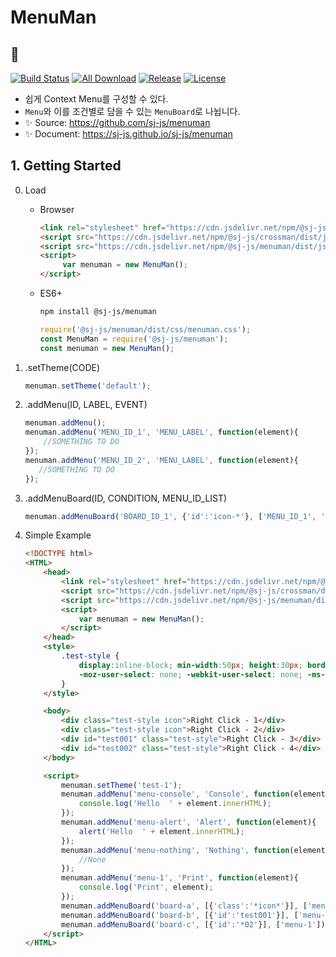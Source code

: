 # MenuMan
## 📃
[![Build Status](https://travis-ci.org/sj-js/menuman.svg?branch=master)](https://travis-ci.org/sj-js/menuman)
[![All Download](https://img.shields.io/github/downloads/sj-js/menuman/total.svg)](https://github.com/sj-js/menuman/releases)
[![Release](https://img.shields.io/github/release/sj-js/menuman.svg)](https://github.com/sj-js/menuman/releases)
[![License](https://img.shields.io/github/license/sj-js/menuman.svg)](https://github.com/sj-js/menuman/releases)

- 쉽게 Context Menu를 구성할 수 있다.
- `Menu`와 이를 조건별로 담을 수 있는 `MenuBoard`로 나뉩니다.
- ✨ Source: https://github.com/sj-js/menuman
- ✨ Document: https://sj-js.github.io/sj-js/menuman



## 1. Getting Started
0. Load
    - Browser
        ```html
        <link rel="stylesheet" href="https://cdn.jsdelivr.net/npm/@sj-js/menuman/dist/css/menuman.min.css">
        <script src="https://cdn.jsdelivr.net/npm/@sj-js/crossman/dist/js/crossman.min.js"></script>
        <script src="https://cdn.jsdelivr.net/npm/@sj-js/menuman/dist/js/menuman.min.js"></script>
        <script>
             var menuman = new MenuMan();
        </script>
        ```
    - ES6+
        ```bash
        npm install @sj-js/menuman
        ```
        ```js
        require('@sj-js/menuman/dist/css/menuman.css');
        const MenuMan = require('@sj-js/menuman');
        const menuman = new MenuMan();
        ```

1. .setTheme(CODE)
    ```js
    menuman.setTheme('default');
    ```   
   
2. .addMenu(ID, LABEL, EVENT)   
   ```js
   menuman.addMenu();
   menuman.addMenu('MENU_ID_1', 'MENU_LABEL', function(element){
       //SOMETHING TO DO
   });
   menuman.addMenu('MENU_ID_2', 'MENU_LABEL', function(element){
      //SOMETHING TO DO 
   });
   ```
   
3. .addMenuBoard(ID, CONDITION, MENU_ID_LIST)    
   ```js
   menuman.addMenuBoard('BOARD_ID_1', {'id':'icon-*'}, ['MENU_ID_1', 'MENU_ID_2']);
   ```

4. Simple Example
    ```html
    <!DOCTYPE html>
    <HTML>
        <head>
            <link rel="stylesheet" href="https://cdn.jsdelivr.net/npm/@sj-js/menuman/dist/css/menuman.min.css">
            <script src="https://cdn.jsdelivr.net/npm/@sj-js/crossman/dist/js/crossman.min.js"></script>
            <script src="https://cdn.jsdelivr.net/npm/@sj-js/menuman/dist/js/menuman.min.js"></script>
            <script>
                var menuman = new MenuMan();
            </script>
        </head>
        <style>
            .test-style { 
                display:inline-block; min-width:50px; height:30px; border:2px solid black; cursor:pointer; background:pink;
                -moz-user-select: none; -webkit-user-select: none; -ms-user-select:none; user-select:none;-o-user-select:none; 
            }
        </style>
    
        <body>
            <div class="test-style icon">Right Click - 1</div>
            <div class="test-style icon">Right Click - 2</div>
            <div id="test001" class="test-style">Right Click - 3</div>
            <div id="test002" class="test-style">Right Click - 4</div>
        </body>
    
        <script>
            menuman.setTheme('test-1');
            menuman.addMenu('menu-console', 'Console', function(element){
                console.log('Hello  ' + element.innerHTML);
            });
            menuman.addMenu('menu-alert', 'Alert', function(element){
                alert('Hello  ' + element.innerHTML);
            });
            menuman.addMenu('menu-nothing', 'Nothing', function(element){
                //None
            });
            menuman.addMenu('menu-1', 'Print', function(element){
                console.log('Print', element);
            });
            menuman.addMenuBoard('board-a', [{'class':'*icon*'}], ['menu-console', 'menu-alert']);
            menuman.addMenuBoard('board-b', [{'id':'test001'}], ['menu-nothing']);
            menuman.addMenuBoard('board-c', [{'id':'*02'}], ['menu-1']);
        </script>
    </HTML>
    ```
